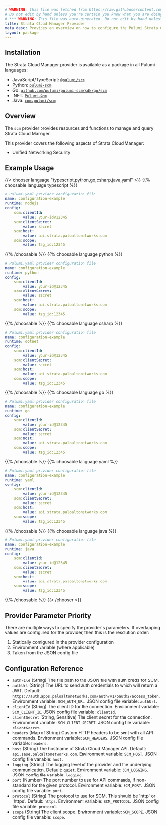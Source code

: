 ```yaml
---
# WARNING: this file was fetched from https://raw.githubusercontent.com/pulumi/pulumi-scm/v0.3.1/docs/_index.md
# Do not edit by hand unless you're certain you know what you are doing!
# *** WARNING: This file was auto-generated. Do not edit by hand unless you're certain you know what you are doing! ***
title: Strata Cloud Manager Provider
meta_desc: Provides an overview on how to configure the Pulumi Strata Cloud Manager provider.
layout: package
---
```

## Installation

The Strata Cloud Manager provider is available as a package in all Pulumi languages:

* JavaScript/TypeScript: [`@pulumi/scm`](https://www.npmjs.com/package/@pulumi/scm)
* Python: [`pulumi-scm`](https://pypi.org/project/pulumi-scm/)
* Go: [`github.com/pulumi/pulumi-scm/sdk/go/scm`](https://github.com/pulumi/pulumi-scm)
* .NET: [`Pulumi.Scm`](https://www.nuget.org/packages/Pulumi.Scm)
* Java: [`com.pulumi/scm`](https://central.sonatype.com/artifact/com.pulumi/scm)
## Overview

The `scm` provider provides resources and functions to manage and query Strata Cloud Manager.

This provider covers the following aspects of Strata Cloud Manager:
* Unified Networking Security
## Example Usage

{{< chooser language "typescript,python,go,csharp,java,yaml" >}}
{{% choosable language typescript %}}
```yaml
# Pulumi.yaml provider configuration file
name: configuration-example
runtime: nodejs
config:
    scm:clientId:
        value: your-id@12345
    scm:clientSecret:
        value: secret
    scm:host:
        value: api.strata.paloaltonetworks.com
    scm:scope:
        value: tsg_id:12345

```

{{% /choosable %}}
{{% choosable language python %}}
```yaml
# Pulumi.yaml provider configuration file
name: configuration-example
runtime: python
config:
    scm:clientId:
        value: your-id@12345
    scm:clientSecret:
        value: secret
    scm:host:
        value: api.strata.paloaltonetworks.com
    scm:scope:
        value: tsg_id:12345

```

{{% /choosable %}}
{{% choosable language csharp %}}
```yaml
# Pulumi.yaml provider configuration file
name: configuration-example
runtime: dotnet
config:
    scm:clientId:
        value: your-id@12345
    scm:clientSecret:
        value: secret
    scm:host:
        value: api.strata.paloaltonetworks.com
    scm:scope:
        value: tsg_id:12345

```

{{% /choosable %}}
{{% choosable language go %}}
```yaml
# Pulumi.yaml provider configuration file
name: configuration-example
runtime: go
config:
    scm:clientId:
        value: your-id@12345
    scm:clientSecret:
        value: secret
    scm:host:
        value: api.strata.paloaltonetworks.com
    scm:scope:
        value: tsg_id:12345

```

{{% /choosable %}}
{{% choosable language yaml %}}
```yaml
# Pulumi.yaml provider configuration file
name: configuration-example
runtime: yaml
config:
    scm:clientId:
        value: your-id@12345
    scm:clientSecret:
        value: secret
    scm:host:
        value: api.strata.paloaltonetworks.com
    scm:scope:
        value: tsg_id:12345

```

{{% /choosable %}}
{{% choosable language java %}}
```yaml
# Pulumi.yaml provider configuration file
name: configuration-example
runtime: java
config:
    scm:clientId:
        value: your-id@12345
    scm:clientSecret:
        value: secret
    scm:host:
        value: api.strata.paloaltonetworks.com
    scm:scope:
        value: tsg_id:12345

```

{{% /choosable %}}
{{< /chooser >}}
## Provider Parameter Priority

There are multiple ways to specify the provider's parameters.  If overlapping values are configured for the provider, then this is the resolution order:

1. Statically configured in the provider configuration
2. Environment variable (where applicable)
3. Taken from the JSON config file
## Configuration Reference

- `authFile` (String) The file path to the JSON file with auth creds for SCM.
- `authUrl` (String) The URL to send auth credentials to which will return a JWT. Default: `https://auth.apps.paloaltonetworks.com/auth/v1/oauth2/access_token`. Environment variable: `SCM_AUTH_URL`. JSON config file variable: `authUrl`.
- `clientId` (String) The client ID for the connection. Environment variable: `SCM_CLIENT_ID`. JSON config file variable: `clientId`.
- `clientSecret` (String, Sensitive) The client secret for the connection. Environment variable: `SCM_CLIENT_SECRET`. JSON config file variable: `clientSecret`.
- `headers` (Map of String) Custom HTTP headers to be sent with all API commands. Environment variable: `SCM_HEADERS`. JSON config file variable: `headers`.
- `host` (String) The hostname of Strata Cloud Manager API. Default: `api.sase.paloaltonetworks.com`. Environment variable: `SCM_HOST`. JSON config file variable: `host`.
- `logging` (String) The logging level of the provider and the underlying communication. Default: `quiet`. Environment variable: `SCM_LOGGING`. JSON config file variable: `logging`.
- `port` (Number) The port number to use for API commands, if non-standard for the given protocol. Environment variable: `SCM_PORT`. JSON config file variable: `port`.
- `protocol` (String) The protocol to use for SCM. This should be 'http' or 'https'. Default: `https`. Environment variable: `SCM_PROTOCOL`. JSON config file variable: `protocol`.
- `scope` (String) The client scope. Environment variable: `SCM_SCOPE`. JSON config file variable: `scope`.